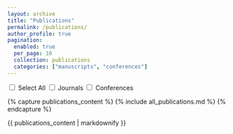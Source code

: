 ```yaml
---
layout: archive
title: "Publications"
permalink: /publications/
author_profile: true
pagination: 
  enabled: true
  per_page: 10
  collection: publications
  categories: ["manuscripts", "conferences"]
---
```



<div class="filter-container">
  <label><input type="checkbox" id="selectAll"> Select All</label>
  <label><input type="checkbox" id="manuscript" data-category="journal"> Journals</label>
  <label><input type="checkbox" id="conference" data-category="conference"> Conferences</label>
</div>

{% capture publications_content %}
{% include all_publications.md %}
{% endcapture %}

{{ publications_content | markdownify }}




